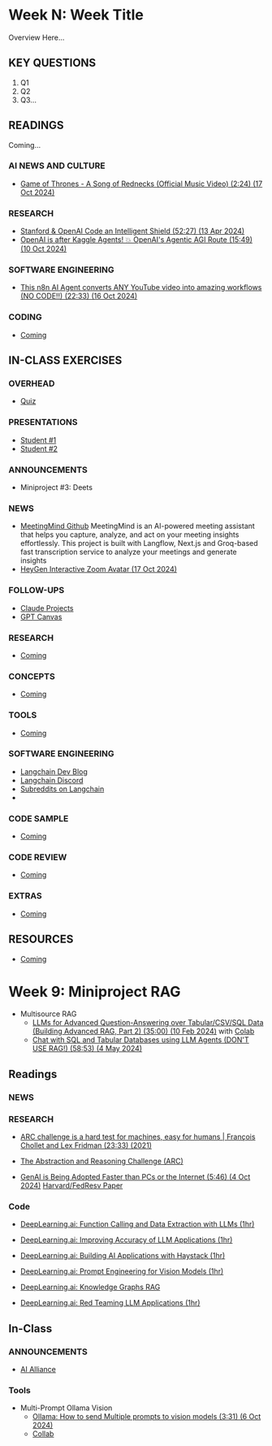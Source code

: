 # Week N: Week Title

Overview Here...

## KEY QUESTIONS

1. Q1
2. Q2
3. Q3...

## READINGS

Coming...
  
### AI NEWS AND CULTURE

* [Game of Thrones - A Song of Rednecks (Official Music Video) (2:24) (17 Oct 2024)](https://www.youtube.com/watch?v=tzE7TYwAYq4)

### RESEARCH

* [Stanford & OpenAI Code an Intelligent Shield (52:27) (13 Apr 2024)](https://www.youtube.com/watch?v=3xmn5JWBjiw)
* [OpenAI is after Kaggle Agents! 💥 OpenAI's Agentic AGI Route (15:49) (10 Oct 2024)](https://www.youtube.com/watch?v=Guz3bVUXR4Q)

### SOFTWARE ENGINEERING

* [This n8n AI Agent converts ANY YouTube video into amazing workflows (NO CODE!!) (22:33) (16 Oct 2024)](https://www.youtube.com/watch?v=zl5tDaFxrNo)

### CODING

* [Coming](oh_noes_404.md)


## IN-CLASS EXERCISES

### OVERHEAD

* [Quiz](oh_noes_404.md)

### PRESENTATIONS

* [Student #1](oh_noes_404.md)
* [Student #2](oh_noes_404.md)

### ANNOUNCEMENTS

* Miniproject #3: Deets

### NEWS

* [MeetingMind Github](https://github.com/misbahsy/meetingmind)
  MeetingMind is an AI-powered meeting assistant that helps you capture, analyze, and act on your meeting insights effortlessly. This project is built with Langflow, Next.js and Groq-based fast transcription service to analyze your meetings and generate insights
* [HeyGen Interactive Zoom Avatar (17 Oct 2024)](https://www.maginative.com/article/heygens-new-interactive-avatar-joins-zoom-calls-so-you-dont-have-to/)

### FOLLOW-UPS

* [Claude Projects](https://support.anthropic.com/en/articles/9517075-what-are-projects)
* [GPT Canvas](https://www.youtube.com/watch?v=MfReXI4jsyI)

### RESEARCH

* [Coming](oh_noes_404.md)

### CONCEPTS

* [Coming](oh_noes_404.md)

### TOOLS

* [Coming](oh_noes_404.md)

### SOFTWARE ENGINEERING

* [Langchain Dev Blog](https://blog.langchain.dev/)
* [Langchain Discord](https://www.restack.io/docs/langchain-knowledge-langchain-discord-community)
* [Subreddits on Langchain](https://www.reddit.com/search/?q=langchain&cId=7f337738-bb4a-4762-b3a9-ee8784bacfc0&iId=261bb49b-c7a7-44c2-9a3c-389bc51c300d)
* 

### CODE SAMPLE

* [Coming](oh_noes_404.md)

### CODE REVIEW

* [Coming](oh_noes_404.md)

### EXTRAS

* [Coming](oh_noes_404.md)

## RESOURCES

* [Coming](oh_noes_404.md)





# Week 9: Miniproject RAG

* Multisource RAG
  * [LLMs for Advanced Question-Answering over Tabular/CSV/SQL Data (Building Advanced RAG, Part 2) (35:00) (10 Feb 2024)](https://www.youtube.com/watch?v=L1o1VPVfbb0&t=733s) with [Colab](https://colab.research.google.com/drive/1fRkgSn2PSlXSMgLk32beldVnLMLtI1Pc?usp=sharing)
  * [Chat with SQL and Tabular Databases using LLM Agents (DON'T USE RAG!) (58:53) (4 May 2024)](https://www.youtube.com/watch?v=ZtltjSjFPDg)

## Readings

### NEWS


### RESEARCH

* [ARC challenge is a hard test for machines, easy for humans | François Chollet and Lex Fridman (23:33) (2021)](https://www.youtube.com/watch?v=jkBCyingDbk)
* [The Abstraction and Reasoning Challenge (ARC)](https://pgpbpadilla.github.io/chollet-arc-challenge)



* [GenAI is Being Adopted Faster than PCs or the Internet (5:46) (4 Oct 2024)](https://www.youtube.com/watch?v=elzMCT9K8BQ) [Harvard/FedResv Paper](https://research.stlouisfed.org/wp/more/2024-027#:~:text=Generative%20Artificial%20Intelligence%20(AI)%20is%20a%20potentially%20important%20new%20technology,)

### Code

* [DeepLearning.ai: Function Calling and Data Extraction with LLMs (1hr)](https://www.deeplearning.ai/short-courses/function-calling-and-data-extraction-with-llms/)
* [DeepLearning.ai: Improving Accuracy of LLM Applications (1hr)](https://www.deeplearning.ai/short-courses/improving-accuracy-of-llm-applications/)
* [DeepLearning.ai: Building AI Applications with Haystack (1hr)](https://www.deeplearning.ai/short-courses/building-ai-applications-with-haystack/)

* [DeepLearning.ai: Prompt Engineering for Vision Models (1hr)](https://www.deeplearning.ai/short-courses/prompt-engineering-for-vision-models/)

* [DeepLearning.ai: Knowledge Graphs RAG](https://www.deeplearning.ai/short-courses/knowledge-graphs-rag/)

* [DeepLearning.ai: Red Teaming LLM Applications (1hr)](https://www.deeplearning.ai/short-courses/red-teaming-llm-applications/)


## In-Class

### ANNOUNCEMENTS

* [AI Alliance](https://thealliance.ai/focusareas/skills-education)

### Tools

* Multi-Prompt Ollama Vision
  * [Ollama: How to send Multiple prompts to vision models (3:31) (6 Oct 2024)](https://www.youtube.com/watch?v=aakHDLPGUvA)
  * [Collab](https://github.com/mneedham/LearnDataWithMark/blob/main/ollama-images-multiprompt/multi-prompt.ipynb)